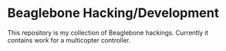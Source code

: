 Beaglebone Hacking/Development
==============================

This repository is my collection of Beaglebone hackings.  Currently it contains work for a multicopter controller.
